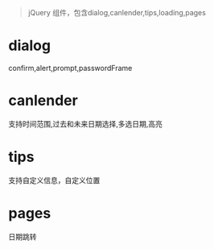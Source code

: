 > jQuery 组件，包含dialog,canlender,tips,loading,pages

# dialog

confirm,alert,prompt,passwordFrame

# canlender

支持时间范围,过去和未来日期选择,多选日期,高亮

# tips

支持自定义信息，自定义位置

# pages

日期跳转

